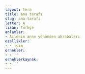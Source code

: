 ```yaml
---
layout: term
title: ana tarafı
slug: ana-tarafi
letter: A
lisan: Türkçe
anlamlar:
- Ailenin anne yönünden akrabaları
ozellikler:
- - isim
ornekler:
- - ''
orneklerkaynak:
- - ''
---
```


